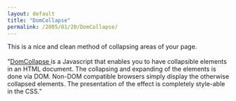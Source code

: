 ```yaml
---
layout: default
title: "DomCollapse"
permalink: /2005/01/20/DomCollapse/
---
```


This is a nice and clean method of collapsing areas of your page.<br/><br/>&quot;<a href="http://www.onlinetools.org/tools/domcollapse.php" target="_blank">DomCollapse </a>is a Javascript that enables you to have collapsible 
		elements in an HTML	document. The collapsing and expanding of the 
		elements is done via DOM. Non-DOM compatible browsers simply display
		the otherwise collapsed elements. The presentation of the effect is 
		completely style-able in the CSS.&quot;